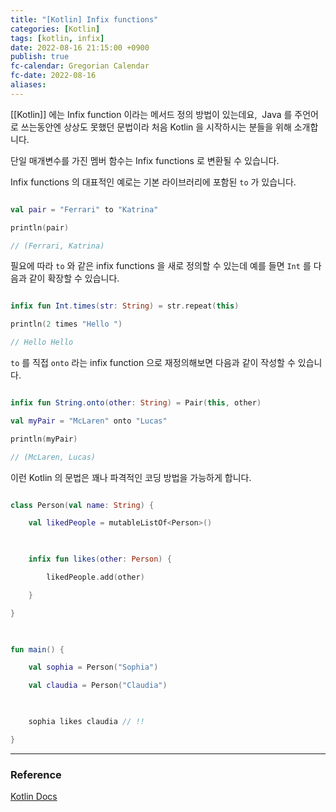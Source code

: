 ```yaml
---
title: "[Kotlin] Infix functions"
categories: [Kotlin]
tags: [kotlin, infix]
date: 2022-08-16 21:15:00 +0900
publish: true
fc-calendar: Gregorian Calendar
fc-date: 2022-08-16
aliases: 
---
```


[[Kotlin]] 에는 Infix function 이라는 메서드 정의 방법이 있는데요,  Java 를 주언어로 쓰는동안엔 상상도 못했던 문법이라 처음 Kotlin 을 시작하시는 분들을 위해 소개합니다.

단일 매개변수를 가진 멤버 함수는 Infix functions 로 변환될 수 있습니다.

Infix functions 의 대표적인 예로는 기본 라이브러리에 포함된 `to` 가 있습니다.

```kotlin

val pair = "Ferrari" to "Katrina"

println(pair)

// (Ferrari, Katrina)

```

필요에 따라 `to` 와 같은 infix functions 을 새로 정의할 수 있는데 예를 들면 `Int` 를 다음과 같이 확장할 수 있습니다.

```kotlin

infix fun Int.times(str: String) = str.repeat(this)

println(2 times "Hello ")

// Hello Hello

```

`to` 를 직접 `onto` 라는 infix function 으로 재정의해보면 다음과 같이 작성할 수 있습니다.

```kotlin

infix fun String.onto(other: String) = Pair(this, other)

val myPair = "McLaren" onto "Lucas"

println(myPair)

// (McLaren, Lucas)

```

이런 Kotlin 의 문법은 꽤나 파격적인 코딩 방법을 가능하게 합니다.

```kotlin

class Person(val name: String) {

    val likedPeople = mutableListOf<Person>()

  

    infix fun likes(other: Person) {

        likedPeople.add(other)

    }

}

  

fun main() {

    val sophia = Person("Sophia")

    val claudia = Person("Claudia")

  

    sophia likes claudia // !!

}

```

---

### Reference

[Kotlin Docs](https://play.kotlinlang.org/byExample/01_introduction/02_Functions)
